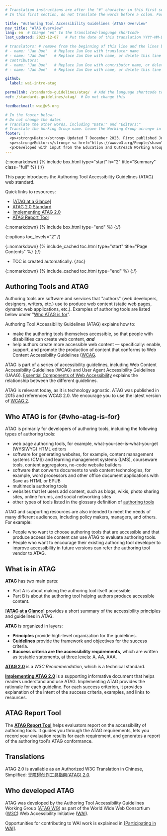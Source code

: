 ```yaml
---
# Translation instructions are after the "#" character in this first section. They are comments that do not show up in the web page. You do not need to translate the instructions after "#".
# In this first section, do not translate the words before a colon. For example, do not translate "title:". Do translate the text after "title:"

title: "Authoring Tool Accessibility Guidelines (ATAG) Overview"
nav_title: "ATAG Overview"
lang: en  # Change "en" to the translated-language shortcode
last_updated: 2023-12-07   # Put the date of this translation YYYY-MM-DD (with month in the middle)

# translators: # remove from the beginning of this line and the lines below: "# " (the hash sign and the space)
# - name: "Jan Doe"   # Replace Jan Doe with translator name
# - name: "Jan Doe"   # Replace Jan Doe with name, or delete this line if not multiple translators
# contributors:
# - name: "Jan Doe"   # Replace Jan Doe with contributor name, or delete this line if none
# - name: "Jan Doe"   # Replace Jan Doe with name, or delete this line if not multiple contributors

github:
  label: wai-intro-atag

permalink: /standards-guidelines/atag/  # Add the language shortcode to the end, with no slash at the end. For example /path/to/file/fr
ref: /standards-guidelines/atag/  # Do not change this

feedbackmail: wai@w3.org

# In the footer below:
# Do not change the dates
# Translate the other words, including "Date:" and "Editors:"
# Translate the Working Group name. Leave the Working Group acronym in English.
footer: |
  <p><strong>Date:</strong> Updated 7 December 2023. First published July 2005.</p>
  <p><strong>Editor:</strong> <a href="https://www.w3.org/People/shawn">Shawn Lawton Henry</a>.</p>
  <p>Developed with input from the Education and Outreach Working Group (<a href="https://www.w3.org/WAI/EO/">EOWG</a>) and the Authoring Tool Accessibility Working Group (<a href="https://www.w3.org/WAI/AU/">AUWG</a>).</p>
---
```


{::nomarkdown}
{% include box.html type="start" h="2" title="Summary" class="full" %}
{:/}

This page introduces the Authoring Tool Accessibility Guidelines (ATAG) web standard.

Quick links to resources:
* [[ATAG at a Glance]](/standards-guidelines/atag/glance/)
* [ATAG 2.0 Standard](https://www.w3.org/TR/ATAG20/)
* [Implementing ATAG 2.0](https://www.w3.org/TR/IMPLEMENTING-ATAG20/)
* [ATAG Report Tool](https://www.w3.org/WAI/atag/report-tool/)

{::nomarkdown}
{% include box.html type="end" %}
{:/}

{::options toc_levels="2" /}

{::nomarkdown}
{% include_cached toc.html type="start" title="Page Contents" %}
{:/}

-   TOC is created automatically.
{:toc}

{::nomarkdown}
{% include_cached toc.html type="end" %}
{:/}

## Authoring Tools and ATAG

Authoring tools are software and services that "authors" (web developers, designers, writers, etc.) use to produce web content (static web pages, dynamic web applications, etc.). Examples of authoring tools are listed below under "[Who ATAG is for](#who-atag-is-for)".

Authoring Tool Accessibility Guidelines (ATAG) explains how to:

-   make the authoring tools themselves accessible, so that people with disabilities can create web content, ***and***
-   help authors create more accessible web content — specifically: enable, support, and promote the production of content that conforms to Web Content Accessibility Guidelines ([WCAG](/standards-guidelines/wcag/).

ATAG is part of a series of accessibility guidelines, including Web Content Accessibility Guidelines (WCAG) and User Agent Accessibility Guidelines (UAAG). [Essential Components of Web Accessibility](/fundamentals/components/) explains the relationship between the different guidelines.

ATAG is relevant today, as it is technology agnostic. ATAG was published in 2015 and references WCAG 2.0. We encourage you to use the latest version of [WCAG 2](https://www.w3.org/TR/WCAG2/).

## Who ATAG is for {#who-atag-is-for}

ATAG is primarily for developers of authoring tools, including the following types of authoring tools:

-   web page authoring tools, for example, what-you-see-is-what-you-get (WYSIWYG) HTML editors
-   software for generating websites, for example, content management systems (CMS) and learning management systems (LMS), courseware tools, content aggregators, no-code website builders
-   software that converts documents to web content technologies, for example, word processors and other office document applications with Save as HTML or EPUB
-   multimedia authoring tools
-   websites that let users add content, such as blogs, wikis, photo sharing sites, online forums, and social networking sites
-   other types of tools listed in the glossary definition of [authoring tools](https://www.w3.org/TR/ATAG20/#def-Authoring-Tool)

ATAG and supporting resources are also intended to meet the needs of many different audiences, including policy makers, managers, and others. For example:

-   People who want to choose authoring tools that are accessible and that produce accessible content can use ATAG to evaluate authoring tools.
-   People who want to encourage their existing authoring tool developer to improve accessibility in future versions can refer the authoring tool vendor to ATAG.

## What is in ATAG

**ATAG** has two main parts:

-   Part A is about making the authoring tool itself accessible.
-   Part B is about the authoring tool helping authors produce accessible content.

[[**ATAG at a Glance**]](/standards-guidelines/atag/glance/) provides a short summary of the accessibility principles and guidelines in ATAG.

**ATAG** is organized in layers:

-   **Principles** provide high-level organization for the guidelines.
-   **Guidelines** provide the framework and objectives for the success criteria.
-   **Success criteria are the accessibility requirements**, which are written as testable statements, at [three levels](https://www.w3.org/TR/ATAG20/#intro_understand_levels_conformance): A, AA, AAA.

[**ATAG 2.0**](https://www.w3.org/TR/ATAG20/) is a _W3C Recommendation_, which is a technical standard.

[**Implementing ATAG 2.0**](https://www.w3.org/TR/IMPLEMENTING-ATAG20/) is a supporting informative document that helps readers understand and use ATAG. Implementing ATAG provides the rationale for each guideline. For each success criterion, it provides explanation of the intent of the success criteria, examples, and links to resources.

## ATAG Report Tool

The [**ATAG Report Tool**](https://www.w3.org/WAI/atag/report-tool/) helps evaluators report on the accessibility of authoring tools. It guides you through the ATAG requirements, lets you record your evaluation results for each requirement, and generates a report of the authoring tool's ATAG conformance.

## Translations

ATAG 2.0 is available as an Authorized W3C Translation in Chinese, Simplified: [无障碍创作工具指南(ATAG) 2.0](https://www.w3.org/Translations/ATAG20-zh/).

## Who developed ATAG

ATAG was developed by the Authoring Tool Accessibility Guidelines Working Group ([ATAG WG](https://www.w3.org/WAI/AU/)) as part of the World Wide Web Consortium ([W3C](https://www.w3.org/)) Web Accessibility Initiative ([WAI](https://www.w3.org/WAI/)).

Opportunities for contributing to WAI work is explained in [[Participating in WAI]](/about/participating/).
